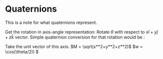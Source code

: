 # Quaternions
This is a note for what quaternions represent. 

Get the rotation in axis-angle representation: 
Rotate $\theta$ with respect to $x\hat{i}+y\hat{j}+z\hat{k}$ vector. 
Simple quaternion conversion for that rotation would be :

Take the unit vector of this axis: 
$M = \sqrt(x**2+y**2+z**2)$
$w = \cos(\theta/2))
$
